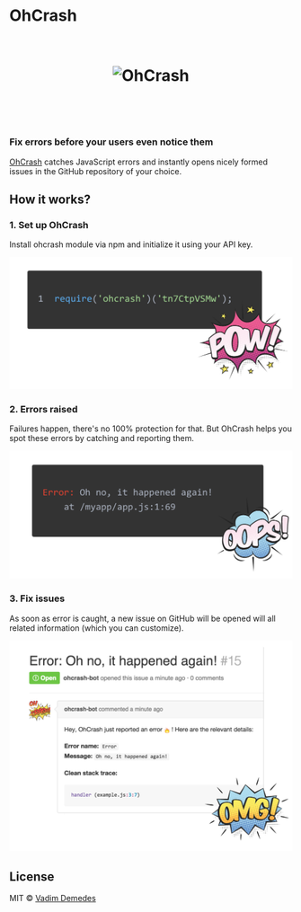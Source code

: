 # OhCrash

<h1 align="center">
	<br>
	<img width="300" src="https://cdn.rawgit.com/vdemedes/ohcrash-app/master/media/logo.svg" alt="OhCrash">
	<br>
	<br>
	<br>
</h1>

### Fix errors before your users even notice them

[OhCrash](https://ohcrash.com) catches JavaScript errors and instantly opens nicely formed issues in the GitHub repository of your choice.


## How it works?

### 1. Set up OhCrash

Install ohcrash module via npm and initialize it using your API key.

<img width="519" src="media/setup.png">


### 2. Errors raised

Failures happen, there's no 100% protection for that.
But OhCrash helps you spot these errors by catching and reporting them.

<img width="526" src="media/error.png">


### 3. Fix issues

As soon as error is caught, a new issue on GitHub will be opened will all related information (which you can customize).

<img width="515" src="media/issue.png">


## License

MIT © [Vadim Demedes](https://github.com/vdemedes)
